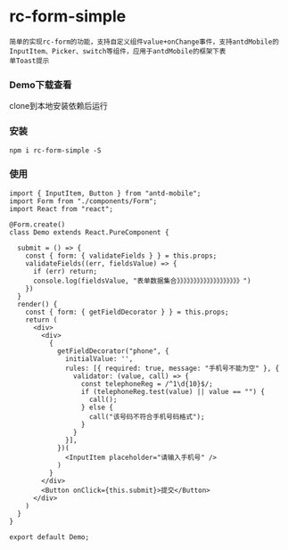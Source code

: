 # rc-form-simple
    简单的实现rc-form的功能，支持自定义组件value+onChange事件，支持antdMobile的InputItem、Picker、switch等组件，应用于antdMobile的框架下表
    单Toast提示
### Demo下载查看
clone到本地安装依赖后运行 
### 安装
    npm i rc-form-simple -S
###  使用
```
import { InputItem, Button } from "antd-mobile";
import Form from "./components/Form";
import React from "react";

@Form.create()
class Demo extends React.PureComponent {

  submit = () => {
    const { form: { validateFields } } = this.props;
    validateFields((err, fieldsValue) => {
      if (err) return;
      console.log(fieldsValue, "表单数据集合》》》》》》》》》》》》》》》》》》》")
    })
  }
  render() {
    const { form: { getFieldDecorator } } = this.props;
    return (
      <div>
        <div>
          {
            getFieldDecorator("phone", {
              initialValue: '',
              rules: [{ required: true, message: "手机号不能为空" }, {
                validator: (value, call) => {
                  const telephoneReg = /^1\d{10}$/;
                  if (telephoneReg.test(value) || value == "") {
                    call();
                  } else {
                    call("该号码不符合手机号码格式");
                  }
                }
              }],
            })(
              <InputItem placeholder="请输入手机号" />             
            )
          }
        </div>
        <Button onClick={this.submit}>提交</Button>
      </div>
    )
  }
}

export default Demo;
```
